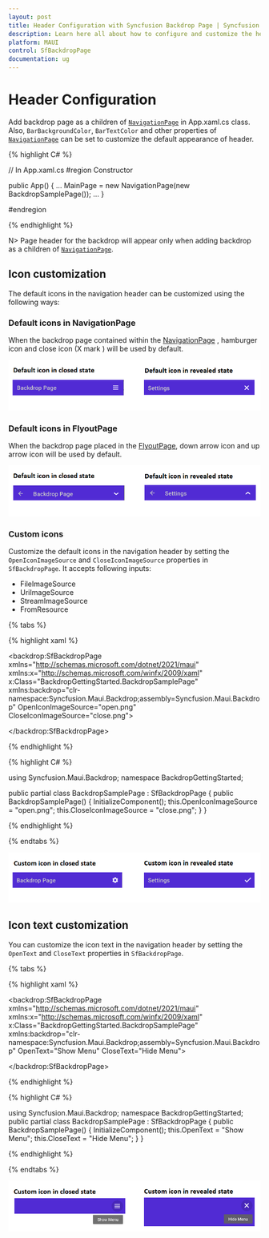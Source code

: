 ```yaml
---
layout: post
title: Header Configuration with Syncfusion Backdrop Page | Syncfusion
description: Learn here all about how to configure and customize the header in the Syncfusion backdrop page control in .NET MAUI platform.
platform: MAUI
control: SfBackdropPage
documentation: ug
---
```


# Header Configuration

Add backdrop page as a children of [`NavigationPage`](https://learn.microsoft.com/en-us/dotnet/maui/user-interface/pages/navigationpage?view=net-maui-6.0) in App.xaml.cs class. Also, `BarBackgroundColor`, `BarTextColor` and other properties of [`NavigationPage`](https://learn.microsoft.com/en-us/dotnet/maui/user-interface/pages/navigationpage?view=net-maui-6.0) can be set to customize the default appearance of header.
 
{% highlight C# %} 

// In App.xaml.cs 
#region Constructor

public App()
{ 
   … 
  MainPage = new NavigationPage(new BackdropSamplePage());
   … 
}

#endregion 

{% endhighlight %}

N> Page header for the backdrop will appear only when adding backdrop as a children of [`NavigationPage`](https://learn.microsoft.com/en-us/dotnet/maui/user-interface/pages/navigationpage?view=net-maui-6.0).
 
## Icon customization

The default icons in the navigation header can be customized using the following ways:

### Default icons in NavigationPage

When the backdrop page contained within the [NavigationPage](https://learn.microsoft.com/en-us/dotnet/maui/user-interface/pages/navigationpage?view=net-maui-6.0) , hamburger icon and close icon (X mark ) will be used by default.

![.NET MAUI Backdrop in navigation page](images/header-configuration/default-navigationpage-icons.png)

### Default icons in FlyoutPage

When the backdrop page placed in the [FlyoutPage](https://learn.microsoft.com/en-us/dotnet/maui/user-interface/pages/flyoutpage?view=net-maui-6.0), down arrow icon and up arrow icon will be used by default.

![.NET MAUI Backdrop in navigation page](images/header-configuration/default-flyoutpage-icons.png)

### Custom icons

Customize the default icons in the navigation header by setting the `OpenIconImageSource` and `CloseIconImageSource` properties in `SfBackdropPage`. It accepts following inputs:
* FileImageSource
* UriImageSource
* StreamImageSource
* FromResource

{% tabs %} 

{% highlight xaml %} 

<backdrop:SfBackdropPage xmlns="http://schemas.microsoft.com/dotnet/2021/maui"
                         xmlns:x="http://schemas.microsoft.com/winfx/2009/xaml"
                         x:Class="BackdropGettingStarted.BackdropSamplePage"
                         xmlns:backdrop="clr-namespace:Syncfusion.Maui.Backdrop;assembly=Syncfusion.Maui.Backdrop"
                         OpenIconImageSource="open.png"
                         CloseIconImageSource="close.png">

</backdrop:SfBackdropPage>

{% endhighlight %}

{% highlight C# %} 

using Syncfusion.Maui.Backdrop;
namespace BackdropGettingStarted;

public partial class BackdropSamplePage : SfBackdropPage
{
    public BackdropSamplePage()
    {
        InitializeComponent();
        this.OpenIconImageSource = "open.png";
        this.CloseIconImageSource = "close.png";
    }
}


{% endhighlight %}

{% endtabs %}

![.NET MAUI Backdrop Custom icons](images/header-configuration/custom-icons.png)
 
## Icon text customization

You can customize the icon text in the navigation header by setting the `OpenText` and `CloseText` properties in `SfBackdropPage`.

{% tabs %} 

{% highlight xaml %} 

<backdrop:SfBackdropPage xmlns="http://schemas.microsoft.com/dotnet/2021/maui"
                         xmlns:x="http://schemas.microsoft.com/winfx/2009/xaml"
                         x:Class="BackdropGettingStarted.BackdropSamplePage"
                         xmlns:backdrop="clr-namespace:Syncfusion.Maui.Backdrop;assembly=Syncfusion.Maui.Backdrop"
                         OpenText="Show Menu"
                         CloseText="Hide Menu">

</backdrop:SfBackdropPage>

{% endhighlight %}

{% highlight C# %} 

using Syncfusion.Maui.Backdrop;
namespace BackdropGettingStarted;
public partial class BackdropSamplePage : SfBackdropPage
{
    public BackdropSamplePage()
    {
        InitializeComponent();
        this.OpenText = "Show Menu";
        this.CloseText = "Hide Menu";
    }
}

{% endhighlight %}

{% endtabs %}

![.NET MAUI Backdrop open and close icon custom text](images/header-configuration/custom-text.png)
